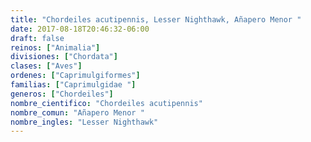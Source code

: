 ```yaml
---
title: "Chordeiles acutipennis, Lesser Nighthawk, Añapero Menor "
date: 2017-08-18T20:46:32-06:00
draft: false
reinos: ["Animalia"]
divisiones: ["Chordata"]
clases: ["Aves"]
ordenes: ["Caprimulgiformes"]
familias: ["Caprimulgidae "]
generos: ["Chordeiles"]
nombre_cientifico: "Chordeiles acutipennis"
nombre_comun: "Añapero Menor "
nombre_ingles: "Lesser Nighthawk"
---
```

